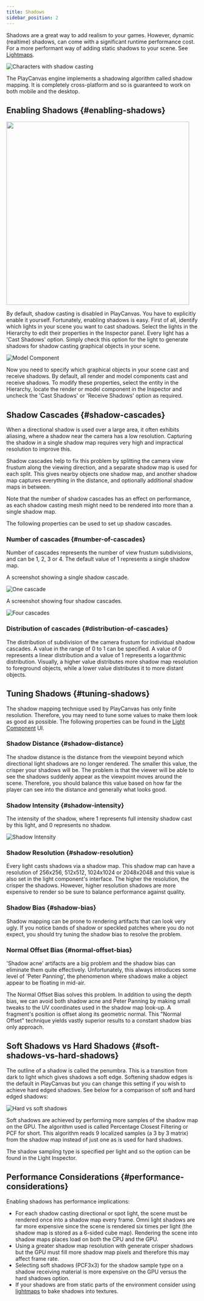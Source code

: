 ```yaml
---
title: Shadows
sidebar_position: 2
---
```


Shadows are a great way to add realism to your games. However, dynamic (realtime) shadows, can come with a significant runtime performance cost. For a more performant way of adding static shadows to your scene. See [Lightmaps][4].

![Characters with shadow casting](/images/user-manual/graphics/lighting/shadows/doom3_shadows.jpg)

The PlayCanvas engine implements a shadowing algorithm called shadow mapping. It is completely cross-platform and so is guaranteed to work on both mobile and the desktop.

## Enabling Shadows {#enabling-shadows}

<img loading="lazy" src="/images/user-manual/graphics/lighting/shadows/light-shadow-options.png" width="480" />

By default, shadow casting is disabled in PlayCanvas. You have to explicitly enable it yourself. Fortunately, enabling shadows is easy. First of all, identify which lights in your scene you want to cast shadows. Select the lights in the Hierarchy to edit their properties in the Inspector panel. Every light has a 'Cast Shadows' option. Simply check this option for the light to generate shadows for shadow casting graphical objects in your scene.

![Model Component](/images/user-manual/scenes/components/component-model.png)

Now you need to specify which graphical objects in your scene cast and receive shadows. By default, all render and model components cast and receive shadows. To modify these properties, select the entity in the Hierarchy, locate the render or model component in the Inspector and uncheck the 'Cast Shadows' or 'Receive Shadows' option as required.

## Shadow Cascades {#shadow-cascades}

When a directional shadow is used over a large area, it often exhibits aliasing, where a shadow near the camera has a low resolution. Capturing the shadow in a single shadow map requires very high and impractical resolution to improve this.

Shadow cascades help to fix this problem by splitting the camera view frustum along the viewing direction, and a separate shadow map is used for each split. This gives nearby objects one shadow map, and another shadow map captures everything in the distance, and optionally additional shadow maps in between.

Note that the number of shadow cascades has an effect on performance, as each shadow casting mesh might need to be rendered into more than a single shadow map.

The following properties can be used to set up shadow cascades.

### Number of cascades {#number-of-cascades}

Number of cascades represents the number of view frustum subdivisions, and can be 1, 2, 3 or 4. The default value of 1 represents a single shadow map.

A screenshot showing a single shadow cascade.

![One cascade](/images/user-manual/graphics/lighting/shadows/shadow_cascades_1.jpg)

A screenshot showing four shadow cascades.

![Four cascades](/images/user-manual/graphics/lighting/shadows/shadow_cascades_4.jpg)

### Distribution of cascades {#distribution-of-cascades}

The distribution of subdivision of the camera frustum for individual shadow cascades. A value in the range of 0 to 1 can be specified. A value of 0 represents a linear distribution and a value of 1 represents a logarithmic distribution. Visually, a higher value distributes more shadow map resolution to foreground objects, while a lower value distributes it to more distant objects.

## Tuning Shadows {#tuning-shadows}

The shadow mapping technique used by PlayCanvas has only finite resolution. Therefore, you may need to tune some values to make them look as good as possible. The following properties can be found in the [Light Component][2] UI.

### Shadow Distance {#shadow-distance}

The shadow distance is the distance from the viewpoint beyond which directional light shadows are no longer rendered. The smaller this value, the crisper your shadows will be. The problem is that the viewer will be able to see the shadows suddenly appear as the viewpoint moves around the scene. Therefore, you should balance this value based on how far the player can see into the distance and generally what looks good.

### Shadow Intensity {#shadow-intensity}

The intensity of the shadow, where 1 represents full intensity shadow cast by this light, and 0 represents no shadow.

![Shadow Intensity](/images/user-manual/graphics/lighting/shadows/shadow-intensity.gif)

### Shadow Resolution {#shadow-resolution}

Every light casts shadows via a shadow map. This shadow map can have a resolution of 256x256, 512x512, 1024x1024 or 2048x2048 and this value is also set in the light component's interface. The higher the resolution, the crisper the shadows. However, higher resolution shadows are more expensive to render so be sure to balance performance against quality.

### Shadow Bias {#shadow-bias}

Shadow mapping can be prone to rendering artifacts that can look very ugly. If you notice bands of shadow or speckled patches where you do not expect, you should try tuning the shadow bias to resolve the problem.

### Normal Offset Bias {#normal-offset-bias}

'Shadow acne' artifacts are a big problem and the shadow bias can eliminate them quite effectively. Unfortunately, this always introduces some level of 'Peter Panning', the phenomenon where shadows make a object appear to be floating in mid-air.

The Normal Offset Bias solves this problem. In addition to using the depth bias, we can avoid both shadow acne and Peter Panning by making small tweaks to the UV coordinates used in the shadow map look-up. A fragment's position is offset along its geometric normal. This "Normal Offset" technique yields vastly superior results to a constant shadow bias only approach.

## Soft Shadows vs Hard Shadows {#soft-shadows-vs-hard-shadows}

The outline of a shadow is called the penumbra. This is a transition from dark to light which gives shadows a soft edge. Softening shadow edges is the default in PlayCanvas but you can change this setting if you wish to achieve hard edged shadows. See below for a comparison of soft and hard edged shadows:

![Hard vs soft shadows](/images/user-manual/graphics/lighting/shadows/hard_vs_soft.jpg)

Soft shadows are achieved by performing more samples of the shadow map on the GPU. The algorithm used is called Percentage Closest Filtering or PCF for short. This algorithm reads 9 localized samples (a 3 by 3 matrix) from the shadow map instead of just one as is used for hard shadows.

The shadow sampling type is specified per light and so the option can be found in the Light Inspector.

## Performance Considerations {#performance-considerations}

Enabling shadows has performance implications:

* For each shadow casting directional or spot light, the scene must be rendered once into a shadow map every frame. Omni light shadows are far more expensive since the scene is rendered six times per light (the shadow map is stored as a 6-sided cube map). Rendering the scene into shadow maps places load on both the CPU and the GPU.
* Using a greater shadow map resolution with generate crisper shadows but the GPU must fill more shadow map pixels and therefore this may affect frame rate.
* Selecting soft shadows (PCF3x3) for the shadow sample type on a shadow receiving material is more expensive on the GPU versus the hard shadows option.
* If your shadows are from static parts of the environment consider using [lightmaps][4] to bake shadows into textures.

[2]: /user-manual/scenes/components/light
[4]: /user-manual/graphics/lighting/lightmapping
[5]: /images/user-manual/graphics/lighting/shadows/light-shadow-options.png
